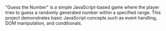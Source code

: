 "Guess the Number" is a simple JavaScript-based game where the player tries to guess a randomly generated number within a specified range. This project demonstrates basic JavaScript concepts such as event handling, DOM manipulation, and conditionals.

